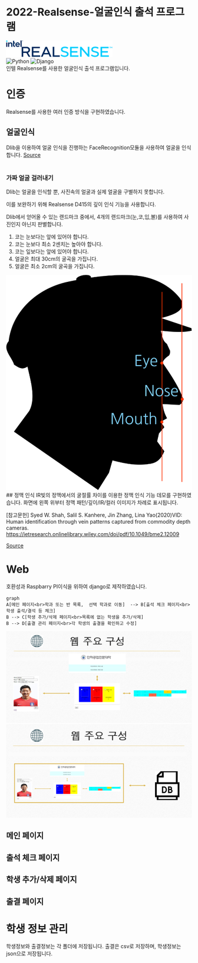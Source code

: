 # 2022-Realsense-얼굴인식 출석 프로그램
<img src=https://github.com/IntelRealSense/librealsense/raw/master/doc/img/realsense.png><br>
![Python](https://img.shields.io/badge/python-3670A0?style=for-the-badge&logo=python&logoColor=ffdd54) ![Django](https://img.shields.io/badge/django-%23092E20.svg?style=for-the-badge&logo=django&logoColor=white)<br>
인텔 Realsense를 사용한 얼굴인식 출석 프로그램입니다.

# 인증
Realsense를 사용한 여러 인증 방식을 구현하였습니다.

## 얼굴인식
Dlib을 이용하여 얼굴 인식을 진행하는 FaceRecognition모듈을 사용하여 얼굴을 인식합니다.
 [Source](https://github.com/JoKangHyeon/2022-_Realsense-/blob/main/RecogTools/face_recog_withD415.py)<br><br>
### 가짜 얼굴 걸러내기

Dlib는 얼굴을 인식할 뿐, 사진속의 얼굴과 실제 얼굴을 구별하지 못합니다.

이를 보완하기 위해 Realsense D415의 깊이 인식 기능을 사용합니다.

Dlib에서 얻어올 수 있는 랜드마크 중에서, 4개의 랜드마크(눈,코,입,볼)를 사용하여 사진인지 아닌지 판별합니다.

1. 코는 눈보다는 앞에 있어야 합니다.
2. 코는 눈보다 최소 2센치는 높아야 합니다.
3. 코는 잎보다는 앞에 있어야 합니다.
4. 얼굴은 최대 30cm의 굴곡을 가집니다.
5. 얼굴은 최소 2cm의 굴곡을 가집니다.

<img src=https://github.com/JoKangHyeon/2022-_Realsense-/blob/main/docs/image/img1.png>
## 정맥 인식
IR빛의 정맥에서의 굴절률 차이를 이용한 정맥 인식 기능 데모를 구현하였습니다.
화면에 왼쪽 위부터 정맥 패턴/깊이/IR/컬러 이미지가 차례로 표시됩니다.

[참고문헌]
Syed W. Shah, Salil S. Kanhere, Jin Zhang, Lina Yao(2020)VID: Human identification through vein patterns captured from commodity depth cameras.
https://ietresearch.onlinelibrary.wiley.com/doi/pdf/10.1049/bme2.12009

 [Source](https://github.com/JoKangHyeon/2022-_Realsense-/blob/main/RecogTools/vein_recog_withD415.py)

# Web
호환성과 Raspbarry PI이식을 위하여 django로 제작하였습니다.
```mermaid
graph 
A[메인 페이지<br>학과 또는 반 목록,  선택 학과로 이동]  --> B[출석 체크 페이지<br>학생 출석/결석 등 체크]
B --> C[학생 추가/삭제 페이지<br>목록에 없는 학생을 추가/삭제]
B --> D[출결 관리 페이지<br>각 학생의 출결을 확인하고 수정]
```
<img src=https://github.com/JoKangHyeon/2022-_Realsense-/blob/main/docs/image/img3.png>
<img src=https://github.com/JoKangHyeon/2022-_Realsense-/blob/main/docs/image/img4.png>

## 메인 페이지

## 출석 체크 페이지

## 학생 추가/삭제 페이지

## 출결 페이지


# 학생 정보 관리
학생정보와 출결정보는 각 폴더에 저장됩니다.
출결은 csv로 저장하며,
학생정보는 json으로 저장됩니다.
